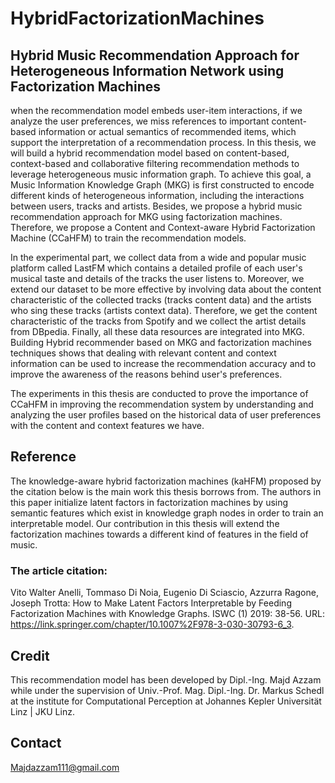 # HybridFactorizationMachines
## Hybrid Music Recommendation Approach for Heterogeneous Information Network using Factorization Machines
when the recommendation model embeds user-item interactions, if we analyze the user preferences, we miss references to important content-based information or actual semantics of recommended items, which support the interpretation of a recommendation process. In this thesis, we will build a hybrid recommendation model based on content-based, context-based and collaborative filtering recommendation methods to leverage heterogeneous music information graph. To achieve this goal, a Music Information Knowledge Graph (MKG) is first constructed to encode different kinds of heterogeneous information, including the interactions between users, tracks and artists. Besides, we propose a hybrid music recommendation approach for MKG using factorization machines. Therefore, we propose a Content and Context-aware Hybrid Factorization Machine (CCaHFM) to train the recommendation models.

In the experimental part, we collect data from a wide and popular music platform called LastFM which contains a detailed profile of each user's musical taste and details of the tracks the user listens to. Moreover, we extend our dataset to be more effective by involving data about the content characteristic of the collected tracks (tracks content data) and the artists who sing these tracks (artists context data). Therefore, we get the content characteristic of the tracks from Spotify and we collect the artist details from DBpedia. Finally, all these data resources are integrated into MKG.
Building Hybrid recommender based on MKG and factorization machines techniques shows that dealing with relevant content and context information can be used to increase the recommendation accuracy and to improve the awareness of the reasons behind user's preferences.

The experiments in this thesis are conducted to prove the importance of CCaHFM in improving the recommendation system by understanding and analyzing the user profiles based on the historical data of user preferences with the content and context features we have.

## Reference
The knowledge-aware hybrid factorization machines (kaHFM) proposed by the citation below is the main work this thesis borrows from. The authors in this paper initialize latent factors in factorization machines by using semantic features which exist in knowledge graph nodes in order to train an interpretable model. Our contribution in this thesis will extend the factorization machines towards a different kind of features in the field of music. 

### The article citation: 
Vito Walter Anelli, Tommaso Di Noia, Eugenio Di Sciascio, Azzurra Ragone, Joseph Trotta: How to Make Latent Factors Interpretable by Feeding Factorization Machines with Knowledge Graphs. ISWC (1) 2019: 38-56. URL:  https://link.springer.com/chapter/10.1007%2F978-3-030-30793-6_3.

## Credit
This recommendation model has been developed by Dipl.-Ing. Majd Azzam while under the supervision of Univ.-Prof. Mag. Dipl.-Ing. Dr. Markus Schedl at the institute for Computational Perception at Johannes Kepler Universität Linz | JKU Linz.

## Contact
Majdazzam111@gmail.com

